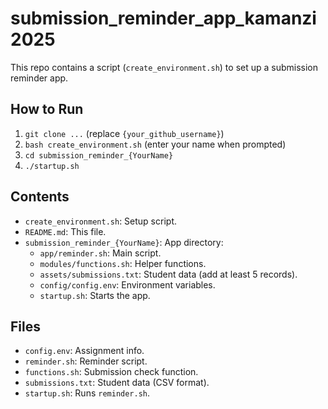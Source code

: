 # submission_reminder_app_kamanzi2025

This repo contains a script (`create_environment.sh`) to set up a submission reminder app.

## How to Run

1. `git clone ...` (replace `{your_github_username}`)
2. `bash create_environment.sh` (enter your name when prompted)
3. `cd submission_reminder_{YourName}`
4. `./startup.sh`

## Contents

* `create_environment.sh`: Setup script.
* `README.md`: This file.
* `submission_reminder_{YourName}`: App directory:
    * `app/reminder.sh`: Main script.
    * `modules/functions.sh`: Helper functions.
    * `assets/submissions.txt`: Student data (add at least 5 records).
    * `config/config.env`: Environment variables.
    * `startup.sh`: Starts the app.

## Files

* `config.env`: Assignment info.
* `reminder.sh`: Reminder script.
* `functions.sh`: Submission check function.
* `submissions.txt`: Student data (CSV format).
* `startup.sh`: Runs `reminder.sh`.

